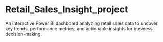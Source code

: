 # Retail_Sales_Insight_project
An interactive Power BI dashboard analyzing retail sales data to uncover key trends, performance metrics, and actionable insights for business decision-making. 
